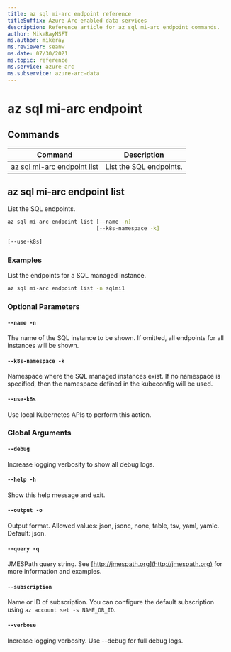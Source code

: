 ```yaml
---
title: az sql mi-arc endpoint reference
titleSuffix: Azure Arc—enabled data services
description: Reference article for az sql mi-arc endpoint commands.
author: MikeRayMSFT
ms.author: mikeray
ms.reviewer: seanw
ms.date: 07/30/2021
ms.topic: reference
ms.service: azure-arc
ms.subservice: azure-arc-data
---
```


# az sql mi-arc endpoint
## Commands
| Command | Description|
| --- | --- |
[az sql mi-arc endpoint list](#az-sql-mi-arc-endpoint-list) | List the SQL endpoints.
## az sql mi-arc endpoint list
List the SQL endpoints.
```bash
az sql mi-arc endpoint list [--name -n] 
                            [--k8s-namespace -k]  
                            
[--use-k8s]
```
### Examples
List the endpoints for a SQL managed instance.
```bash
az sql mi-arc endpoint list -n sqlmi1
```
### Optional Parameters
#### `--name -n`
The name of the SQL instance to be shown. If omitted, all endpoints for all instances will be shown.
#### `--k8s-namespace -k`
Namespace where the SQL managed instances exist. If no namespace is specified, then the namespace defined in the kubeconfig will be used.
#### `--use-k8s`
Use local Kubernetes APIs to perform this action.
### Global Arguments
#### `--debug`
Increase logging verbosity to show all debug logs.
#### `--help -h`
Show this help message and exit.
#### `--output -o`
Output format.  Allowed values: json, jsonc, none, table, tsv, yaml, yamlc.  Default: json.
#### `--query -q`
JMESPath query string. See [http://jmespath.org](http://jmespath.org) for more information and examples.
#### `--subscription`
Name or ID of subscription. You can configure the default subscription using `az account set -s NAME_OR_ID`.
#### `--verbose`
Increase logging verbosity. Use --debug for full debug logs.
